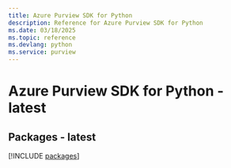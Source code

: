 ```yaml
---
title: Azure Purview SDK for Python
description: Reference for Azure Purview SDK for Python
ms.date: 03/18/2025
ms.topic: reference
ms.devlang: python
ms.service: purview
---
```

# Azure Purview SDK for Python - latest
## Packages - latest
[!INCLUDE [packages](purview-index.md)]